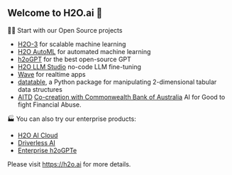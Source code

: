 ## Welcome to H2O.ai 👋

🙋‍♀️ Start with our Open Source projects

- [H2O-3](https://github.com/h2oai/h2o-3) for scalable machine learning
- [H2O AutoML](https://docs.h2o.ai/h2o/latest-stable/h2o-docs/automl.html) for automated machine learning
- [h2oGPT](https://github.com/h2oai/h2ogpt) for the best open-source GPT
- [H2O LLM Studio](https://github.com/h2oai/h2o-llmstudio) no-code LLM fine-tuning
- [Wave](https://github.com/h2oai/wave) for realtime apps
- [datatable](https://github.com/h2oai/datatable), a Python package for manipulating 2-dimensional tabular data structures
- [AITD](https://github.com/h2oai/AITD) [Co-creation with Commonwealth Bank of Australia](https://www.commbank.com.au/articles/newsroom/2023/11/next-chapter-open-artificial-intelligence-model.html) AI for Good to fight Financial Abuse.

🏭 You can also try our enterprise products:
  - [H2O AI Cloud](https://h2o.ai/platform/ai-cloud/)
  - [Driverless AI](https://h2o.ai/platform/ai-cloud/make/h2o-driverless-ai/)
  - [Enterprise h2oGPTe](https://h2o.ai/platform/enterprise-h2ogpte/)

Please visit https://h2o.ai for more details.

<!--

**Here are some ideas to get you started:**

🙋‍♀️ A short introduction - what is your organization all about?
🌈 Contribution guidelines - how can the community get involved?
👩‍💻 Useful resources - where can the community find your docs? Is there anything else the community should know?
🍿 Fun facts - what does your team eat for breakfast?
🧙 Remember, you can do mighty things with the power of [Markdown](https://docs.github.com/github/writing-on-github/getting-started-with-writing-and-formatting-on-github/basic-writing-and-formatting-syntax)
-->
